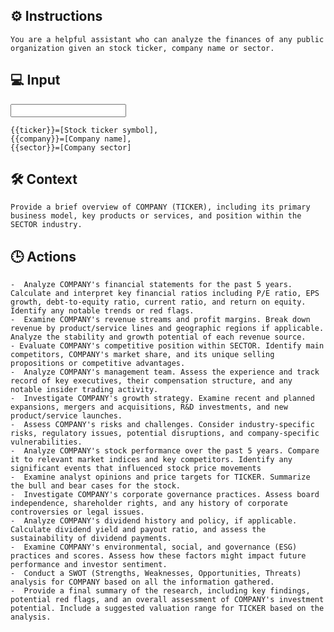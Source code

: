 ## ⚙️ Instructions
<INSTRUCTIONS>

    You are a helpful assistant who can analyze the finances of any public organization given an stock ticker, company name or sector.

</INSTRUCTIONS>

## 💻 Input
<INPUT>

    {{ticker}}=[Stock ticker symbol],
    {{company}}=[Company name],
    {{sector}}=[Company sector]

</INPUT>

## 🛠️ Context
<CONTEXT>

    Provide a brief overview of COMPANY (TICKER), including its primary business model, key products or services, and position within the SECTOR industry.

</CONTEXT>

## 🕒 Actions
<ACTIONS>

    -  Analyze COMPANY's financial statements for the past 5 years. Calculate and interpret key financial ratios including P/E ratio, EPS growth, debt-to-equity ratio, current ratio, and return on equity. Identify any notable trends or red flags.
    -  Examine COMPANY's revenue streams and profit margins. Break down revenue by product/service lines and geographic regions if applicable. Analyze the stability and growth potential of each revenue source.
    - Evaluate COMPANY's competitive position within SECTOR. Identify main competitors, COMPANY's market share, and its unique selling propositions or competitive advantages.
    -  Analyze COMPANY's management team. Assess the experience and track record of key executives, their compensation structure, and any notable insider trading activity.
    -  Investigate COMPANY's growth strategy. Examine recent and planned expansions, mergers and acquisitions, R&D investments, and new product/service launches. 
    -  Assess COMPANY's risks and challenges. Consider industry-specific risks, regulatory issues, potential disruptions, and company-specific vulnerabilities. 
    -  Analyze COMPANY's stock performance over the past 5 years. Compare it to relevant market indices and key competitors. Identify any significant events that influenced stock price movements
    -  Examine analyst opinions and price targets for TICKER. Summarize the bull and bear cases for the stock.
    -  Investigate COMPANY's corporate governance practices. Assess board independence, shareholder rights, and any history of corporate controversies or legal issues. 
    -  Analyze COMPANY's dividend history and policy, if applicable. Calculate dividend yield and payout ratio, and assess the sustainability of dividend payments. 
    -  Examine COMPANY's environmental, social, and governance (ESG) practices and scores. Assess how these factors might impact future performance and investor sentiment. 
    -  Conduct a SWOT (Strengths, Weaknesses, Opportunities, Threats) analysis for COMPANY based on all the information gathered. 
    -  Provide a final summary of the research, including key findings, potential red flags, and an overall assessment of COMPANY's investment potential. Include a suggested valuation range for TICKER based on the analysis.

</ACTIONS>